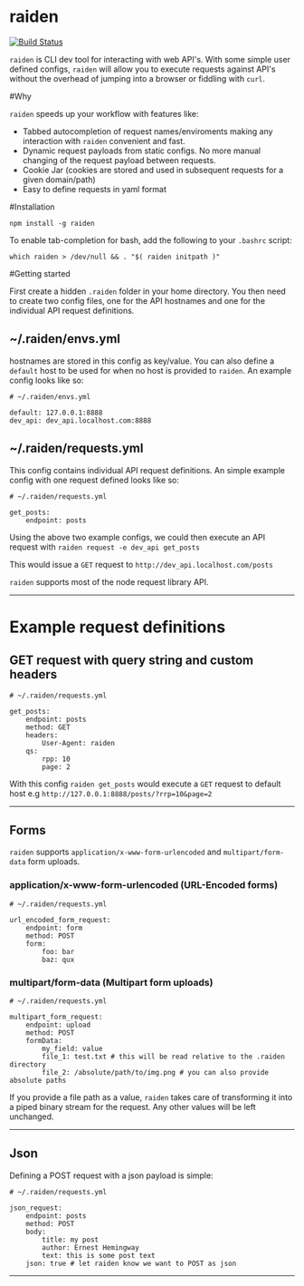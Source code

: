 # raiden
[![Build Status](https://api.travis-ci.org/peterjcaulfield/raiden.svg)](http://travis-ci.org/peterjcaulfield/raiden)

`raiden` is CLI dev tool for interacting with web API's. With some simple user defined configs, `raiden` will allow you to
execute requests against API's without the overhead of jumping into a browser or fiddling with `curl`.  

#Why

`raiden` speeds up your workflow with features like:

- Tabbed autocompletion of request names/enviroments making any interaction with `raiden` convenient and fast. 
- Dynamic request payloads from static configs. No more manual changing of the request payload between requests.
- Cookie Jar (cookies are stored and used in subsequent requests for a given domain/path)
- Easy to define requests in yaml format

#Installation

`npm install -g raiden`

To enable tab-completion for bash, add the following to your `.bashrc` script:

`which raiden > /dev/null && . "$( raiden initpath )"`

#Getting started

First create a hidden `.raiden` folder in your home directory. You then need to create two config files, one for 
the API hostnames and one for the individual API request definitions.


## ~/.raiden/envs.yml

hostnames are stored in this config as key/value. You can also define a `default` host to be used for when 
no host is provided to `raiden`. An example config looks like so:

```
# ~/.raiden/envs.yml

default: 127.0.0.1:8888
dev_api: dev_api.localhost.com:8888

```

## ~/.raiden/requests.yml

This config contains individual API request definitions. An simple example config with one request defined looks like so:

```
# ~/.raiden/requests.yml

get_posts:
    endpoint: posts

```

Using the above two example configs, we could then execute an API request with `raiden request -e dev_api get_posts`

This would issue a `GET` request to `http://dev_api.localhost.com/posts`

`raiden` supports most of the node request library API.

--- 

# Example request definitions

## GET request with query string and custom headers

```
# ~/.raiden/requests.yml

get_posts:
    endpoint: posts
    method: GET
    headers: 
        User-Agent: raiden
    qs:             
        rpp: 10
        page: 2

```

With this config `raiden get_posts` would execute a `GET` request to default host e.g 
`http://127.0.0.1:8888/posts/?rrp=10&page=2`

---

## Forms

`raiden` supports `application/x-www-form-urlencoded` and `multipart/form-data` form uploads.

### application/x-www-form-urlencoded (URL-Encoded forms)

```
# ~/.raiden/requests.yml

url_encoded_form_request:
    endpoint: form
    method: POST
    form:
        foo: bar
        baz: qux
```

### multipart/form-data (Multipart form uploads)

```
# ~/.raiden/requests.yml

multipart_form_request:
    endpoint: upload
    method: POST
    formData:
        my_field: value
        file_1: test.txt # this will be read relative to the .raiden directory
        file_2: /absolute/path/to/img.png # you can also provide absolute paths
```
If you provide a file path as a value, `raiden` takes care of transforming it into a piped binary stream for the request. 
Any other values will be left unchanged.

---

## Json

Defining a POST request with a json payload is simple:

```
# ~/.raiden/requests.yml

json_request:
    endpoint: posts
    method: POST
    body:
        title: my post
        author: Ernest Hemingway
        text: this is some post text
    json: true # let raiden know we want to POST as json
```
---
